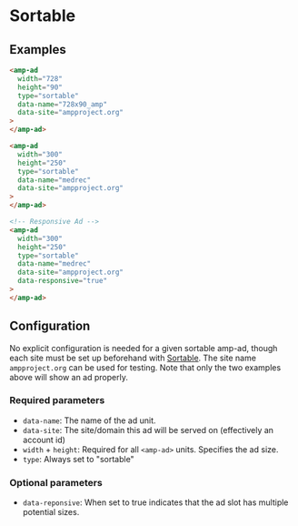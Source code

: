 # Sortable

## Examples

```html
<amp-ad
  width="728"
  height="90"
  type="sortable"
  data-name="728x90_amp"
  data-site="ampproject.org"
>
</amp-ad>

<amp-ad
  width="300"
  height="250"
  type="sortable"
  data-name="medrec"
  data-site="ampproject.org"
>
</amp-ad>

<!-- Responsive Ad -->
<amp-ad
  width="300"
  height="250"
  type="sortable"
  data-name="medrec"
  data-site="ampproject.org"
  data-responsive="true"
>
</amp-ad>
```

## Configuration

No explicit configuration is needed for a given sortable amp-ad, though each site must be set up beforehand with [Sortable](http://sortable.com). The site name `ampproject.org` can be used for testing. Note that only the two examples above will show an ad properly.

### Required parameters

-   `data-name`: The name of the ad unit.
-   `data-site`: The site/domain this ad will be served on (effectively an account id)
-   `width` + `height`: Required for all `<amp-ad>` units. Specifies the ad size.
-   `type`: Always set to "sortable"

### Optional parameters

-   `data-reponsive`: When set to true indicates that the ad slot has multiple potential sizes.
